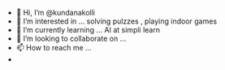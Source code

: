 - 👋 Hi, I’m @kundanakolli
- 👀 I’m interested in ... solving pulzzes , playing indoor games
- 🌱 I’m currently learning ... AI at simpli learn
- 💞️ I’m looking to collaborate on ... 
- 📫 How to reach me ...
- 
<!---
kundanakolli/kundanakolli is a ✨ special ✨ repository because its `README.md` (this file) appears on your GitHub profile.
You can click the Preview link to take a look at your changes.
--->

